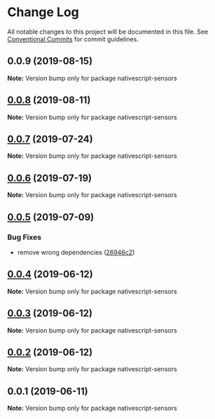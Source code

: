 # Change Log

All notable changes to this project will be documented in this file.
See [Conventional Commits](https://conventionalcommits.org) for commit guidelines.

## 0.0.9 (2019-08-15)

**Note:** Version bump only for package nativescript-sensors





## [0.0.8](https://github.com/Akylas/nativescript-sensors/compare/v0.0.7...v0.0.8) (2019-08-11)

**Note:** Version bump only for package nativescript-sensors





## [0.0.7](https://github.com/Akylas/nativescript-sensors/compare/v0.0.6...v0.0.7) (2019-07-24)

**Note:** Version bump only for package nativescript-sensors





## [0.0.6](https://github.com/Akylas/nativescript-sensors/compare/v0.0.5...v0.0.6) (2019-07-19)

**Note:** Version bump only for package nativescript-sensors





## [0.0.5](https://github.com/Akylas/nativescript-sensors/compare/v0.0.4...v0.0.5) (2019-07-09)


### Bug Fixes

* remove wrong dependencies ([26946c2](https://github.com/Akylas/nativescript-sensors/commit/26946c2))





## [0.0.4](https://github.com/Akylas/nativescript-sensors/compare/v0.0.3...v0.0.4) (2019-06-12)

**Note:** Version bump only for package nativescript-sensors





## [0.0.3](https://github.com/Akylas/nativescript-sensors/compare/v0.0.2...v0.0.3) (2019-06-12)

**Note:** Version bump only for package nativescript-sensors





## [0.0.2](https://github.com/Akylas/nativescript-sensors/compare/v0.0.1...v0.0.2) (2019-06-12)

**Note:** Version bump only for package nativescript-sensors





## 0.0.1 (2019-06-11)

**Note:** Version bump only for package nativescript-sensors
